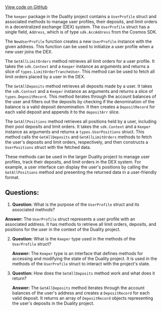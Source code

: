 [View code on GitHub](https://github.com/duality-labs/duality/keeper/user_profile.go)

The `keeper` package in the Duality project contains a `UserProfile` struct and associated methods to manage user profiles, their deposits, and limit orders in a decentralized exchange (DEX) system. The `UserProfile` struct has a single field, `Address`, which is of type `sdk.AccAddress` from the Cosmos SDK.

The `NewUserProfile` function creates a new `UserProfile` instance with the given address. This function can be used to initialize a user profile when a new user joins the DEX.

The `GetAllLimitOrders` method retrieves all limit orders for a user profile. It takes the `sdk.Context` and a `Keeper` instance as arguments and returns a slice of `types.LimitOrderTrancheUser`. This method can be used to fetch all limit orders placed by a user in the DEX.

The `GetAllDeposits` method retrieves all deposits made by a user. It takes the `sdk.Context` and a `Keeper` instance as arguments and returns a slice of `types.DepositRecord`. This method iterates through the account balances of the user and filters out the deposits by checking if the denomination of the balance is a valid deposit denomination. It then creates a `DepositRecord` for each valid deposit and appends it to the `depositArr` slice.

The `GetAllPositions` method retrieves all positions held by a user, including their pool deposits and limit orders. It takes the `sdk.Context` and a `Keeper` instance as arguments and returns a `types.UserPositions` struct. This method calls the `GetAllDeposits` and `GetAllLimitOrders` methods to fetch the user's deposits and limit orders, respectively, and then constructs a `UserPositions` struct with the fetched data.

These methods can be used in the larger Duality project to manage user profiles, track their deposits, and limit orders in the DEX system. For example, a user interface can display the user's positions by calling the `GetAllPositions` method and presenting the returned data in a user-friendly format.
## Questions: 
 1. **Question:** What is the purpose of the `UserProfile` struct and its associated methods?

   **Answer:** The `UserProfile` struct represents a user profile with an associated address. It has methods to retrieve all limit orders, deposits, and positions for the user in the context of the Duality project.

2. **Question:** What is the `Keeper` type used in the methods of the `UserProfile` struct?

   **Answer:** The `Keeper` type is an interface that defines methods for accessing and modifying the state of the Duality project. It is used in the methods of the `UserProfile` struct to interact with the project's state.

3. **Question:** How does the `GetAllDeposits` method work and what does it return?

   **Answer:** The `GetAllDeposits` method iterates through the account balances of the user's address and creates a `DepositRecord` for each valid deposit. It returns an array of `DepositRecord` objects representing the user's deposits in the Duality project.